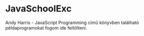 # JavaSchoolExc
Andy Harris - JavaScript Programming című  könyvben található példaprogramokat fogom ide feltölteni.
